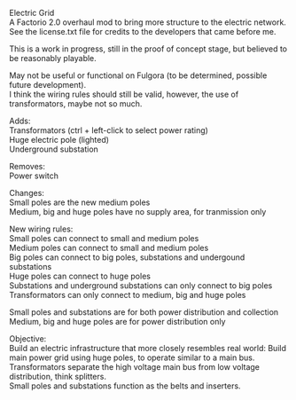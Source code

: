 Electric Grid  
A Factorio 2.0 overhaul mod to bring more structure to the electric network.  
See the license.txt file for credits to the developers that came before me.  

This is a work in progress, still in the proof of concept stage, but believed to be reasonably playable.  

May not be useful or functional on Fulgora (to be determined, possible future development).  
I think the wiring rules should still be valid, however, the use of transformators, maybe not so much.  

Adds:  
Transformators (ctrl + left-click to select power rating)  
Huge electric pole (lighted)  
Underground substation  

Removes:  
Power switch  

Changes:  
Small poles are the new medium poles  
Medium, big and huge poles have no supply area, for tranmission only  

New wiring rules:  
Small poles can connect to small and medium poles  
Medium poles can connect to small and medium poles  
Big poles can connect to big poles, substations and undergound substations  
Huge poles can connect to huge poles  
Substations and underground substations can only connect to big poles  
Transformators can only connect to medium, big and huge poles  

Small poles and substations are for both power distribution and collection  
Medium, big and huge poles are for power distribution only  

Objective:  
Build an electric infrastructure that more closely resembles real world:
Build main power grid using huge poles, to operate similar to a main bus.  
Transformators separate the high voltage main bus from low voltage distribution, think splitters.  
Small poles and substations function as the belts and inserters.  
